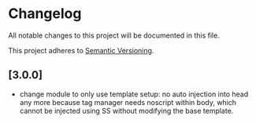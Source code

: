 # Changelog

All notable changes to this project will be documented in this file.

This project adheres to [Semantic Versioning](http://semver.org/).

## [3.0.0]

* change module to only use template setup: no auto injection into head any more because tag manager needs noscript within body, which cannot be injected using SS without modifying the base template.

